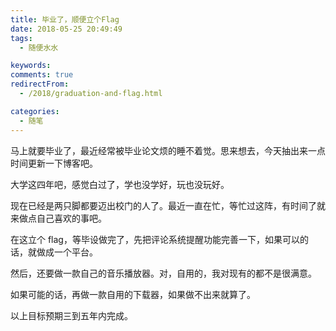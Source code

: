 ```yaml
---
title: 毕业了，顺便立个Flag
date: 2018-05-25 20:49:49
tags:
  - 随便水水

keywords:
comments: true
redirectFrom:
  - /2018/graduation-and-flag.html

categories:
  - 随笔
---
```


马上就要毕业了，最近经常被毕业论文烦的睡不着觉。思来想去，今天抽出来一点时间更新一下博客吧。

<!-- more -->

<Meting id="0008yfgO0dmovi" server="tencent" type="song" />

大学这四年吧，感觉白过了，学也没学好，玩也没玩好。

现在已经是两只脚都要迈出校门的人了。最近一直在忙，等忙过这阵，有时间了就来做点自己喜欢的事吧。

在这立个 flag，等毕设做完了，先把评论系统提醒功能完善一下，如果可以的话，就做成一个平台。

然后，还要做一款自己的音乐播放器。对，自用的，我对现有的都不是很满意。

如果可能的话，再做一款自用的下载器，如果做不出来就算了。

以上目标预期三到五年内完成。
